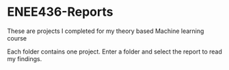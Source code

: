 # ENEE436-Reports

These are projects I completed for my theory based Machine learning course

Each folder contains one project. Enter a folder and select the report to read my findings.
